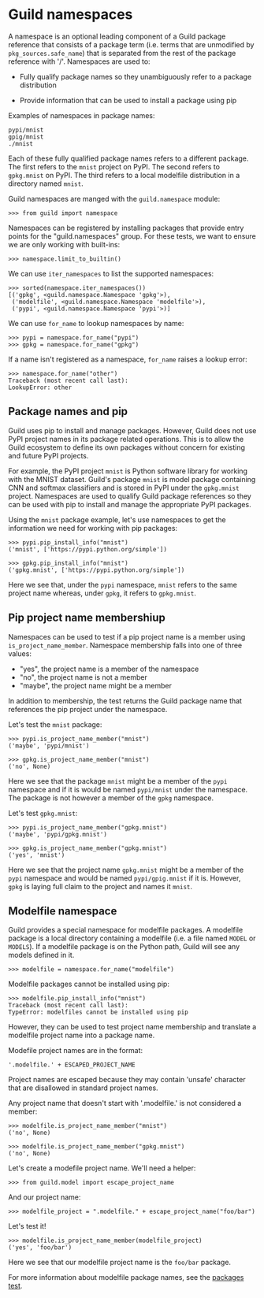 # Guild namespaces

A namespace is an optional leading component of a Guild package
reference that consists of a package term (i.e. terms that are
unmodified by `pkg_sources.safe_name`) that is separated from the rest
of the package reference with '/'. Namespaces are used to:

- Fully qualify package names so they unambiguously refer to a package
  distribution

- Provide information that can be used to install a package using pip

Examples of namespaces in package names:

    pypi/mnist
    gpig/mnist
    ./mnist

Each of these fully qualified package names refers to a different
package. The first refers to the `mnist` project on PyPI. The second
refers to `gpkg.mnist` on PyPI. The third refers to a local modelfile
distribution in a directory named `mnist`.

Guild namespaces are manged with the `guild.namespace` module:

    >>> from guild import namespace

Namespaces can be registered by installing packages that provide entry
points for the "guild.namespaces" group. For these tests, we want to
ensure we are only working with built-ins:

    >>> namespace.limit_to_builtin()

We can use `iter_namespaces` to list the supported namespaces:

    >>> sorted(namespace.iter_namespaces())
    [('gpkg', <guild.namespace.Namespace 'gpkg'>),
     ('modelfile', <guild.namespace.Namespace 'modelfile'>),
     ('pypi', <guild.namespace.Namespace 'pypi'>)]

We can use `for_name` to lookup namespaces by name:

    >>> pypi = namespace.for_name("pypi")
    >>> gpkg = namespace.for_name("gpkg")

If a name isn't registered as a namespace, `for_name` raises a lookup
error:

    >>> namespace.for_name("other")
    Traceback (most recent call last):
    LookupError: other

## Package names and pip

Guild uses pip to install and manage packages. However, Guild does not
use PyPI project names in its package related operations. This is to
allow the Guild ecosystem to define its own packages without concern
for existing and future PyPI projects.

For example, the PyPI project `mnist` is Python software library for
working with the MNIST dataset. Guild's package `mnist` is model
package containing CNN and softmax classifiers and is stored in PyPI
under the `gpkg.mnist` project. Namespaces are used to qualify Guild
package references so they can be used with pip to install and manage
the appropriate PyPI packages.

Using the `mnist` package example, let's use namespaces to get the
information we need for working with pip packages:

    >>> pypi.pip_install_info("mnist")
    ('mnist', ['https://pypi.python.org/simple'])

    >>> gpkg.pip_install_info("mnist")
    ('gpkg.mnist', ['https://pypi.python.org/simple'])

Here we see that, under the `pypi` namespace, `mnist` refers to the
same project name whereas, under `gpkg`, it refers to `gpkg.mnist`.

## Pip project name membershiup

Namespaces can be used to test if a pip project name is a member using
`is_project_name_member`. Namespace membership falls into one of three
values:

- "yes", the project name is a member of the namespace
- "no", the project name is not a member
- "maybe", the project name might be a member

In addition to membership, the test returns the Guild package name
that references the pip project under the namespace.

Let's test the `mnist` package:

    >>> pypi.is_project_name_member("mnist")
    ('maybe', 'pypi/mnist')

    >>> gpkg.is_project_name_member("mnist")
    ('no', None)

Here we see that the package `mnist` might be a member of the `pypi`
namespace and if it is would be named `pypi/mnist` under the
namespace. The package is not however a member of the `gpkg`
namespace.

Let's test `gpkg.mnist`:

    >>> pypi.is_project_name_member("gpkg.mnist")
    ('maybe', 'pypi/gpkg.mnist')

    >>> gpkg.is_project_name_member("gpkg.mnist")
    ('yes', 'mnist')

Here we see that the project name `gpkg.mnist` might be a member of
the `pypi` namespace and would be named `pypi/gpig.mnist` if it
is. However, `gpkg` is laying full claim to the project and names it
`mnist`.

## Modelfile namespace

Guild provides a special namespace for modelfile packages. A modelfile
package is a local directory containing a modelfile (i.e. a file named
`MODEL` or `MODELS`). If a modelfile package is on the Python path,
Guild will see any models defined in it.

    >>> modelfile = namespace.for_name("modelfile")

Modelfile packages cannot be installed using pip:

    >>> modelfile.pip_install_info("mnist")
    Traceback (most recent call last):
    TypeError: modelfiles cannot be installed using pip

However, they can be used to test project name membership and
translate a modelfile project name into a package name.

Modefile project names are in the format:

    '.modelfile.' + ESCAPED_PROJECT_NAME

Project names are escaped because they may contain 'unsafe' character
that are disallowed in standard project names.

Any project name that doesn't start with '.modelfile.' is not
considered a member:

    >>> modelfile.is_project_name_member("mnist")
    ('no', None)

    >>> modelfile.is_project_name_member("gpkg.mnist")
    ('no', None)

Let's create a modefile project name. We'll need a helper:

    >>> from guild.model import escape_project_name

And our project name:

    >>> modelfile_project = ".modelfile." + escape_project_name("foo/bar")

Let's test it!

    >>> modelfile.is_project_name_member(modelfile_project)
    ('yes', 'foo/bar')

Here we see that our modelfile project name is the `foo/bar` package.

For more information about modelfile package names, see the [packages
test](packages.md).
